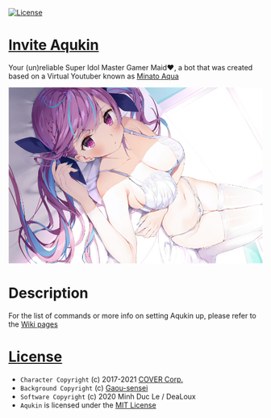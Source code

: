 [![License](https://badgen.net/github/license/DeaLoux/Aqukin)](https://github.com/dealoux/Aqukin-v2/blob/master/LICENSE)

# [Invite Aqukin](https://discord.com/api/oauth2/authorize?client_id=702620458130079750&permissions=8&scope=bot%20applications.commands)
Your (un)reliable Super Idol Master Gamer Maid♥, a bot that was created based on a Virtual Youtuber known as [Minato Aqua](https://www.youtube.com/channel/UC1opHUrw8rvnsadT-iGp7Cg)

<p align="center">
  <img src="https://github.com/DeaLoux/Aqukin/blob/master/src/utilities/media/background.png">
</p>

# Description
For the list of commands or more info on setting Aqukin up, please refer to the [Wiki pages](https://github.com/dealoux/Aqukin/wiki)

# [License](https://github.com/DeaLoux/Aqukin/blob/master/LICENSE)
- `Character Copyright` (c) 2017-2021 [COVER Corp.](https://cover-corp.com/)
- `Background Copyright` (c) [Gaou-sensei](https://twitter.com/umaiyo_puyoman)
- `Software Copyright` (c) 2020 Minh Duc Le / DeaLoux
- `Aqukin` is licensed under the [MIT License](https://github.com/dealoux/Aqukin/blob/master/LICENSE)